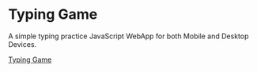 # Typing Game

A simple typing practice JavaScript WebApp for both Mobile and Desktop Devices.

[Typing Game](https://tripathics.github.io/typing-game)

